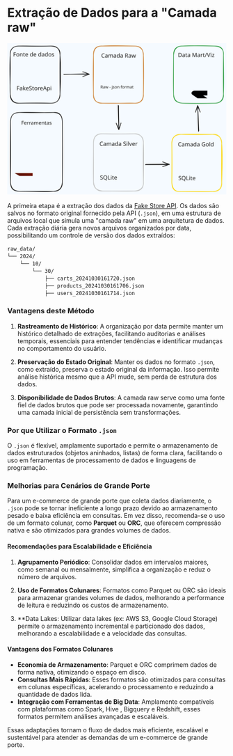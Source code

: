 # Extração de Dados para a "Camada raw"

<p align="center">
    <img src="../../assets/fluxo-geral.svg" alt="Fluxo geral" />
</p>


A primeira etapa é a extração dos dados da [Fake Store API](https://fakestoreapi.com/). Os dados são salvos no formato original fornecido pela API (`.json`), em uma estrutura de arquivos local que simula uma "camada raw" em uma arquitetura de dados. Cada extração diária gera novos arquivos organizados por data, possibilitando um controle de versão dos dados extraídos:

```bash
raw_data/
└── 2024/
    └── 10/
        └── 30/
            ├── carts_20241030161720.json
            ├── products_20241030161706.json
            ├── users_20241030161714.json
```

### Vantagens deste Método

1. **Rastreamento de Histórico**: A organização por data permite manter um histórico detalhado de extrações, facilitando auditorias e análises temporais, essenciais para entender tendências e identificar mudanças no comportamento do usuário.

2. **Preservação do Estado Original**: Manter os dados no formato `.json`, como extraído, preserva o estado original da informação. Isso permite análise histórica mesmo que a API mude, sem perda de estrutura dos dados.

3. **Disponibilidade de Dados Brutos**: A camada raw serve como uma fonte fiel de dados brutos que pode ser processada novamente, garantindo uma camada inicial de persistência sem transformações.

### Por que Utilizar o Formato `.json`

O `.json` é flexível, amplamente suportado e permite o armazenamento de dados estruturados (objetos aninhados, listas) de forma clara, facilitando o uso em ferramentas de processamento de dados e linguagens de programação.

### Melhorias para Cenários de Grande Porte

Para um e-commerce de grande porte que coleta dados diariamente, o `.json` pode se tornar ineficiente a longo prazo devido ao armazenamento pesado e baixa eficiência em consultas. Em vez disso, recomenda-se o uso de um formato colunar, como **Parquet** ou **ORC**, que oferecem compressão nativa e são otimizados para grandes volumes de dados.

#### Recomendações para Escalabilidade e Eficiência

1. **Agrupamento Periódico**: Consolidar dados em intervalos maiores, como semanal ou mensalmente, simplifica a organização e reduz o número de arquivos.

2. **Uso de Formatos Colunares**: Formatos como Parquet ou ORC são ideais para armazenar grandes volumes de dados, melhorando a performance de leitura e reduzindo os custos de armazenamento.

3. **Data Lakes: Utilizar data lakes (ex: AWS S3, Google Cloud Storage) permite o armazenamento incremental e particionado dos dados, melhorando a escalabilidade e a velocidade das consultas.

#### Vantagens dos Formatos Colunares

- **Economia de Armazenamento**: Parquet e ORC comprimem dados de forma nativa, otimizando o espaço em disco.
- **Consultas Mais Rápidas**: Esses formatos são otimizados para consultas em colunas específicas, acelerando o processamento e reduzindo a quantidade de dados lida.
- **Integração com Ferramentas de Big Data**: Amplamente compatíveis com plataformas como Spark, Hive , Bigquery e Redshift, esses formatos permitem análises avançadas e escaláveis.

Essas adaptações tornam o fluxo de dados mais eficiente, escalável e sustentável para atender as demandas de um e-commerce de grande porte.

